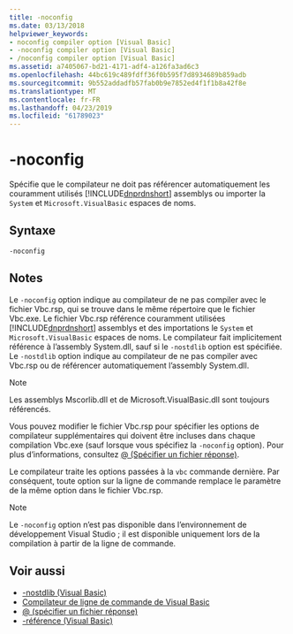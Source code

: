 ```yaml
---
title: -noconfig
ms.date: 03/13/2018
helpviewer_keywords:
- noconfig compiler option [Visual Basic]
- -noconfig compiler option [Visual Basic]
- /noconfig compiler option [Visual Basic]
ms.assetid: a7405067-bd21-4171-adf4-a126fa3ad6c3
ms.openlocfilehash: 44bc619c489fdff36f0b595f7d8934689b859adb
ms.sourcegitcommit: 9b552addadfb57fab0b9e7852ed4f1f1b8a42f8e
ms.translationtype: MT
ms.contentlocale: fr-FR
ms.lasthandoff: 04/23/2019
ms.locfileid: "61789023"
---
```

# <a name="-noconfig"></a>-noconfig
Spécifie que le compilateur ne doit pas référencer automatiquement les couramment utilisés [!INCLUDE[dnprdnshort](~/includes/dnprdnshort-md.md)] assemblys ou importer la `System` et `Microsoft.VisualBasic` espaces de noms.  
  
## <a name="syntax"></a>Syntaxe  
  
```  
-noconfig  
```  
  
## <a name="remarks"></a>Notes  
 Le `-noconfig` option indique au compilateur de ne pas compiler avec le fichier Vbc.rsp, qui se trouve dans le même répertoire que le fichier Vbc.exe. Le fichier Vbc.rsp référence couramment utilisées [!INCLUDE[dnprdnshort](~/includes/dnprdnshort-md.md)] assemblys et des importations le `System` et `Microsoft.VisualBasic` espaces de noms. Le compilateur fait implicitement référence à l’assembly System.dll, sauf si le `-nostdlib` option est spécifiée. Le `-nostdlib` option indique au compilateur de ne pas compiler avec Vbc.rsp ou de référencer automatiquement l’assembly System.dll.  
  
> [!NOTE]
>  Les assemblys Mscorlib.dll et de Microsoft.VisualBasic.dll sont toujours référencés.  
  
 Vous pouvez modifier le fichier Vbc.rsp pour spécifier les options de compilateur supplémentaires qui doivent être incluses dans chaque compilation Vbc.exe (sauf lorsque vous spécifiez la `-noconfig` option). Pour plus d’informations, consultez [@ (Spécifier un fichier réponse)](../../../visual-basic/reference/command-line-compiler/specify-response-file.md).  
  
 Le compilateur traite les options passées à la `vbc` commande dernière. Par conséquent, toute option sur la ligne de commande remplace le paramètre de la même option dans le fichier Vbc.rsp.  
  
> [!NOTE]
>  Le `-noconfig` option n’est pas disponible dans l’environnement de développement Visual Studio ; il est disponible uniquement lors de la compilation à partir de la ligne de commande.  
  
## <a name="see-also"></a>Voir aussi

- [-nostdlib (Visual Basic)](../../../visual-basic/reference/command-line-compiler/nostdlib.md)
- [Compilateur de ligne de commande de Visual Basic](../../../visual-basic/reference/command-line-compiler/index.md)
- [@ (spécifier un fichier réponse)](../../../visual-basic/reference/command-line-compiler/specify-response-file.md)
- [-référence (Visual Basic)](../../../visual-basic/reference/command-line-compiler/reference.md)
